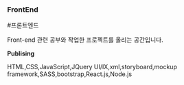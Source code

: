 ### FrontEnd

#프론트엔드 

 Front-end 관련 공부와 작업한 프로젝트를 올리는 공간입니다. 
 
**Publising**


HTML,CSS,JavaScript,JQuery
UI/IX,xml,storyboard,mockup framework,SASS,bootstrap,React.js,Node.js
